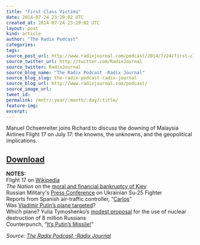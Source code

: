 ```yaml
---
title: "First Class Victims"
date: 2014-07-24 23:29:02 UTC
created_at: 2014-07-24 23:29:02 UTC
layout: post
kind: article
author: "The Radix Podcast"
categories: 
tags: 
source_post_url: http://www.radixjournal.com/podcast/2014/7/24/first-class-victims
source_twitter_url: http://twitter.com/RadixJournal
source_twitter: RadixJournal
source_blog_name: "The Radix Podcast -Radix Journal"
source_blog_slug: the-radix-podcast-radix-journal
source_blog_url: http://www.radixjournal.com/podcast/
source_image_url: 
tweet_id:
permalink: /mntr/:year/:month/:day/:title/
feature-img: 
excerpt:
---
```

<p>Manuel Ochsenreiter joins Richard to discuss the downing of Malaysia Airlines Flight 17 on July 17: the knowns, the unknowns, and the geopolitical implications.     </p>



<h2><a href="https://soundcloud.com/radixjournal/first-class-victims">Download</a></h2><p><strong>NOTES:</strong> <br>
Flight 17  on <a href="http://en.wikipedia.org/wiki/Malaysia_Airlines_Flight_17">Wikipedia</a> <br>
<em>The Nation</em> on the <a href="http://www.thenation.com/article/180466/silence-american-hawks-about-kievs-atrocities#">moral and financial bankruptcy of Kiev</a> <br>
Russian Military's <a href="http://rt.com/news/174412-malaysia-plane-russia-ukraine/">Press Conference</a> on Ukrainian Su-25 Fighter <br>
Reports from Spanish air-traffic controller, “<a href="http://slavyangrad.wordpress.com/2014/07/18/spanish-air-controller-kiev-borispol-airport-ukraine-military-shot-down-boeing-mh17/">Carlos</a>” <br>
Was <a href="http://rt.com/news/173672-malaysia-plane-crash-putin/">Vladimir Putin’s plane targeted</a>? <br>
Which plane? 
Yulia Tymoshenko’s <a href="http://www.zerohedge.com/news/2014-03-24/ukraine-leader-new-leaked-recording-8-million-russians-ukraine-must-be-killed-nuclea">modest proposal</a> for the use of nuclear destruction of 8 million Russians <br>
Counterpunch, “<a href="http://www.counterpunch.org/2014/07/22/its-putins-missile/">It’s Putin’s Missile!</a>”    </p><div class="">
    <i>Source: <a href="http://www.radixjournal.com/podcast/">The Radix Podcast -Radix Journal</a></i>
</div>

